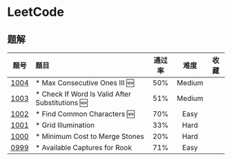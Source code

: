 # LeetCode

## 题解

|                                       题号                                        | 题目                                               | 通过率 |  难度  | 收藏  |
| :-------------------------------------------------------------------------------: | :------------------------------------------------- | :----: | :----: | :---: |
|          [1004](https://leetcode.com/problems/max-consecutive-ones-iii/)          | * Max Consecutive Ones III :new:                   |  50%   | Medium |
| [1003](https://leetcode.com/problems/check-if-word-is-valid-after-substitutions/) | * Check If Word Is Valid After Substitutions :new: |  51%   | Medium |
|           [1002](https://leetcode.com/problems/find-common-characters/)           | * Find Common Characters :new:                     |  70%   |  Easy  |
|             [1001](https://leetcode.com/problems/grid-illumination/)              | * Grid Illumination                                |  33%   |  Hard  |
|        [1000](https://leetcode.com/problems/minimum-cost-to-merge-stones/)        | * Minimum Cost to Merge Stones                     |  20%   |  Hard  |
|        [0999](https://leetcode.com/problems/available-captures-for-rook/)         | * Available Captures for Rook                      |  71%   |  Easy  |
